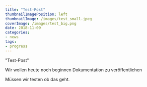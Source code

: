```yaml
---
title: "Test-Post"
thumbnailImagePosition: left
thumbnailImage: /images/test_small.jpeg
coverImage: /images/test_big.png
date: 2018-11-09
categories:
- news
tags:
- progress
---
```


"Test-Post"

Wir wollen heute noch beginnen Dokumentation zu veröffentlichen

<!--more-->

Müssen wir testen ob das geht.

